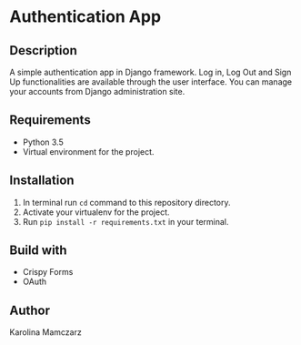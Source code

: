 # Authentication App

## Description
A simple authentication app in Django framework. Log in, Log Out and Sign Up functionalities are available through the user interface. You can manage your accounts from Django administration site.

## Requirements
* Python 3.5
* Virtual environment for the project.

## Installation
1. In terminal run `cd` command to this repository directory.
2. Activate your virtualenv for the project.
3. Run `pip install -r requirements.txt` in your terminal.

## Build with
* Crispy Forms
* OAuth

## Author
Karolina Mamczarz